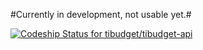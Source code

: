 #Currently in development, not usable yet.#

[ ![Codeship Status for tibudget/tibudget-api](https://www.codeship.io/projects/b12b7790-2c5c-0132-f651-725511a19204/status)](https://www.codeship.io/projects/38824)
